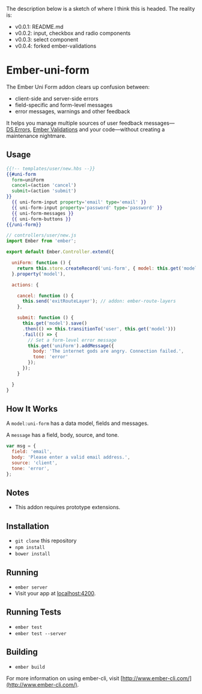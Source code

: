 
The description below is a sketch of where I think this is headed. The reality is:

* v0.0.1: README.md
* v0.0.2: input, checkbox and radio components
* v0.0.3: select component
* v0.0.4: forked ember-validations

# Ember-uni-form

The Ember Uni Form addon clears up confusion between:

 * client-side and server-side errors
 * field-specific and form-level messages
 * error messages, warnings and other feedback

It helps you manage multiple sources of user feedback messages—[DS.Errors](http://emberjs.com/api/data/classes/DS.Errors.html), [Ember Validations](https://github.com/dockyard/ember-validations) and your code—without creating a maintenance nightmare.

## Usage

```handlebars
{{!-- templates/user/new.hbs --}}
{{#uni-form
  form=uniForm
  cancel=(action 'cancel')
  submit=(action 'submit')
}}
  {{ uni-form-input property='email' type='email' }}
  {{ uni-form-input property='password' type='password' }}
  {{ uni-form-messages }}
  {{ uni-form-buttons }}
{{/uni-form}}
```

```javascript
// controllers/user/new.js
import Ember from 'ember';

export default Ember.Controller.extend({

  uniForm: function () {
    return this.store.createRecord('uni-form', { model: this.get('model') });
  }.property('model'),

  actions: {

    cancel: function () {
      this.send('exitRouteLayer'); // addon: ember-route-layers
    },

    submit: function () {
      this.get('model').save()
      .then(() => this.transitionTo('user', this.get('model')))
      .fail(() => {
        // Set a form-level error message
        this.get('uniForm').addMessage({
          body: 'The internet gods are angry. Connection failed.',
          tone: 'error'
        });
      });
    }

  }
}
```

## How It Works

A `model:uni-form` has a data model, fields and messages.

A `message` has a field, body, source, and tone.

```javascript
var msg = {
  field: 'email',
  body: 'Please enter a valid email address.',
  source: 'client',
  tone: 'error',
};
```

## Notes

* This addon requires prototype extensions.

## Installation

* `git clone` this repository
* `npm install`
* `bower install`

## Running

* `ember server`
* Visit your app at [localhost:4200](http://localhost:4200).

## Running Tests

* `ember test`
* `ember test --server`

## Building

* `ember build`

For more information on using ember-cli, visit [http://www.ember-cli.com/](http://www.ember-cli.com/).
